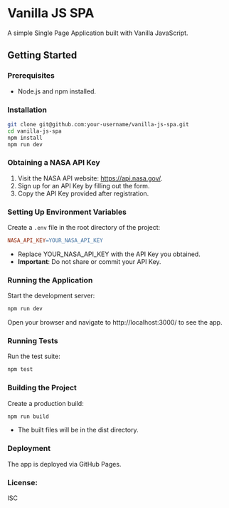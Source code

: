 # Vanilla JS SPA
A simple Single Page Application built with Vanilla JavaScript.

## Getting Started

### Prerequisites
- Node.js and npm installed.

### Installation

```bash
git clone git@github.com:your-username/vanilla-js-spa.git
cd vanilla-js-spa
npm install
npm run dev
```

### Obtaining a NASA API Key
1. Visit the NASA API website: https://api.nasa.gov/.
2. Sign up for an API Key by filling out the form.
3. Copy the API Key provided after registration.

### Setting Up Environment Variables
Create a `.env` file in the root directory of the project:
```makefile
NASA_API_KEY=YOUR_NASA_API_KEY
```
* Replace YOUR_NASA_API_KEY with the API Key you obtained.
* **Important**: Do not share or commit your API Key.

### Running the Application
Start the development server:
```bash
npm run dev
```

Open your browser and navigate to http://localhost:3000/ to see the app.

### Running Tests
Run the test suite:
```bash
npm test
```

### Building the Project
Create a production build:
```bash
npm run build
```
* The built files will be in the dist directory.

### Deployment
The app is deployed via GitHub Pages.

### License: 
ISC